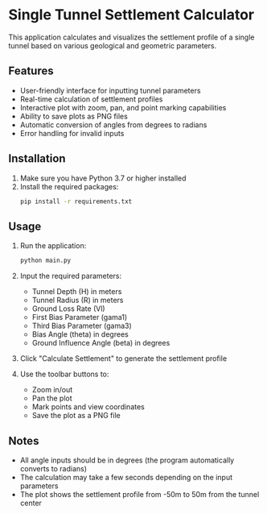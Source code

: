 # Single Tunnel Settlement Calculator

This application calculates and visualizes the settlement profile of a single tunnel based on various geological and geometric parameters.

## Features

- User-friendly interface for inputting tunnel parameters
- Real-time calculation of settlement profiles
- Interactive plot with zoom, pan, and point marking capabilities
- Ability to save plots as PNG files
- Automatic conversion of angles from degrees to radians
- Error handling for invalid inputs

## Installation

1. Make sure you have Python 3.7 or higher installed
2. Install the required packages:
   ```bash
   pip install -r requirements.txt
   ```

## Usage

1. Run the application:
   ```bash
   python main.py
   ```

2. Input the required parameters:
   - Tunnel Depth (H) in meters
   - Tunnel Radius (R) in meters
   - Ground Loss Rate (Vl)
   - First Bias Parameter (gama1)
   - Third Bias Parameter (gama3)
   - Bias Angle (theta) in degrees
   - Ground Influence Angle (beta) in degrees

3. Click "Calculate Settlement" to generate the settlement profile

4. Use the toolbar buttons to:
   - Zoom in/out
   - Pan the plot
   - Mark points and view coordinates
   - Save the plot as a PNG file

## Notes

- All angle inputs should be in degrees (the program automatically converts to radians)
- The calculation may take a few seconds depending on the input parameters
- The plot shows the settlement profile from -50m to 50m from the tunnel center 